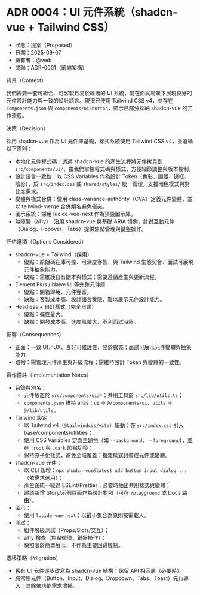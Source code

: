 # ADR 0004：UI 元件系統（shadcn-vue + Tailwind CSS）

- 狀態：提案（Proposed）
- 日期：2025-09-07
- 擁有者：@web
- 關聯：ADR-0001（前端架構）

背景（Context）

我們需要一套可組合、可客製且易於維護的 UI 系統，能在面試場景下展現良好的元件設計能力與一致的設計語言。現況已使用 Tailwind CSS v4，並存在 `components.json` 與 `components/ui/button`，顯示已部分採納 shadcn-vue 的工作流程。

決策（Decision）

採用 shadcn-vue 作為 UI 元件庫基礎，樣式系統使用 Tailwind CSS v4，並遵循以下原則：

- 本地化元件程式碼：透過 shadcn-vue 的產生流程將元件拷貝到 `src/components/ui/`，由我們掌控程式碼與樣式，方便細節調整與版本控制。
- 設計語言一致性：以 CSS Variables 作為設計 Token（色彩、間距、邊框、陰影），於 `src/index.css` 或 `shared/styles/` 統一管理，支援暗色模式與對比度需求。
- 變體與樣式合併：使用 class-variance-authority（CVA）定義元件變體，並以 tailwind-merge 合併類名避免衝突。
- 圖示系統：採用 lucide-vue-next 作為預設圖示庫。
- 無障礙（a11y）：沿用 shadcn-vue 與基礎 ARIA 慣例，針對互動元件（Dialog、Popover、Tabs）提供焦點管理與鍵盤操作。

評估選項（Options Considered）

- shadcn-vue + Tailwind（採用）
  - 優點：原始碼在庫可控、可深度客製、與 Tailwind 生態契合、面試可展現元件抽象能力。
  - 缺點：需維護自有副本與樣式；需要遵循產生與更新流程。
- Element Plus / Naive UI 等完整元件庫
  - 優點：開箱即用、元件豐富。
  - 缺點：客製成本高、設計語言受限，難以展示元件設計能力。
- Headless + 自訂樣式（完全自建）
  - 優點：彈性最大。
  - 缺點：開發成本高、進度風險大、不利面試時限。

影響（Consequences）

- 正面：一致 UI／UX、良好可維護性、易於擴充；面試可展示元件變體與抽象能力。
- 取捨：需管理元件產生與升級流程；需維持設計 Token 與變體的一致性。

實作備註（Implementation Notes）

- 目錄與別名：
  - 元件放置於 `src/components/ui/*`；共用工具於 `src/lib/utils.ts`；
  - `components.json` 維持 alias：`ui` → `@/components/ui`、`utils` → `@/lib/utils`。
- Tailwind 設定：
  - 以 Tailwind v4（`@tailwindcss/vite`）驅動；在 `src/index.css` 引入 base/components/utilities；
  - 使用 CSS Variables 定義主題色（如 `--background`、`--foreground`），並在 `:root` 與 `.dark` 節點切換；
  - 保持原子化樣式，避免全域覆蓋；複雜樣式封裝成元件或變體。
- shadcn-vue 元件：
  - 以 CLI 新增：`npx shadcn-vue@latest add button input dialog ...`（依需求選用）；
  - 產生後統一經過 ESLint/Prettier；必要時抽出共用樣式與變體；
  - 建議新增 Story/示例頁面作為設計對照（可在 `/playground` 或 Docs 路由）。
- 圖示：
  - 使用 `lucide-vue-next`；以最小集合為原則按需載入。
- 測試：
  - 組件層級測試（Props/Slots/交互）；
  - a11y 檢查（焦點循環、鍵盤操作）；
  - 快照限於簡單展示，不作為主要回歸機制。

遷移策略（Migration）

- 舊有 UI 元件逐步改寫為 shadcn-vue 結構；保留 API 相容層（必要時）。
- 將常用元件（Button、Input、Dialog、Dropdown、Tabs、Toast）先行導入；其餘依功能需求增補。

